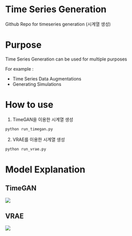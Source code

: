 # Time Series Generation
Github Repo for timeseries generation (시계열 생성)

# Purpose
Time Series Generation can be used for multiple purposes

For example :
- Time Series Data Augmentations
- Generating Simulations

# How to use
1. TimeGAN을 이용한 시계열 생성

```python
python run_timegan.py
```

2. VRAE를 이용한 시계열 생성

```python
python run_vrae.py
```

# Model Explanation
## TimeGAN
<img src = 'link'>

## VRAE
<img src = 'link'>
